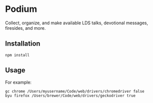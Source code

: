 # Podium

Collect, organize, and make available LDS talks, devotional messages, firesides, and more.

## Installation

```
npm install
```

## Usage

For example:

```
gc chrome /Users/myusername/Code/web/drivers/chromedriver false
byu firefox /Users/brewer/Code/web/drivers/geckodriver true
```
